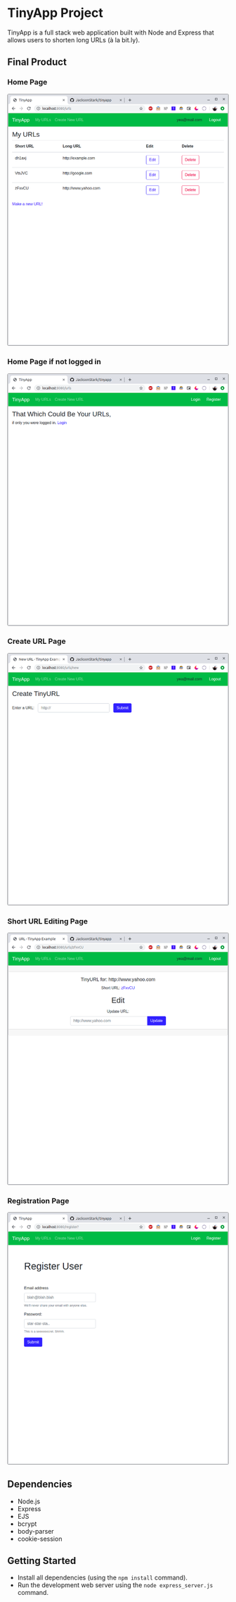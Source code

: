 # TinyApp Project

TinyApp is a full stack web application built with Node and Express that allows users to shorten long URLs (à la bit.ly).

## Final Product


### Home Page
!["screenshot of URLs page when the user is logged in."](https://github.com/JakeFantin/tinyapp/blob/master/docs/urls_page_login.png?raw=true)

### Home Page if not logged in
!["screenshot of URLs page when user is not logged in."](https://github.com/JakeFantin/tinyapp/blob/master/docs/urls_page_error.png?raw=true)

### Create URL Page
!["screenshot of new URL page, where users can make new short URLs."](https://github.com/JakeFantin/tinyapp/blob/master/docs/new_url_page.png?raw=true)

### Short URL Editing Page
!["screenshot of a shortURL page, where the original URL can be updated."](https://github.com/JakeFantin/tinyapp/blob/master/docs/shortURL_%20page.png?raw=true)

### Registration Page
!["screenshot of registration page."](https://github.com/JakeFantin/tinyapp/blob/master/docs/register_page.png?raw=true)

## Dependencies

- Node.js
- Express
- EJS
- bcrypt
- body-parser
- cookie-session

## Getting Started

- Install all dependencies (using the `npm install` command).
- Run the development web server using the `node express_server.js` command.
